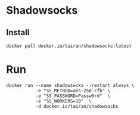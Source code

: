 # Shadowsocks

## Install

	docker pull docker.io/tairan/shadowsocks:latest

# Run

	docker run --name shadowsocks --restart always \
               -e "SS_METHOD=aes-256-cfb" \
               -e "SS_PASSWORD=Passw0rd"  \
               -e "SS_WORKERS=10"  \
               -d docker.io/tairan/shadowsocks
